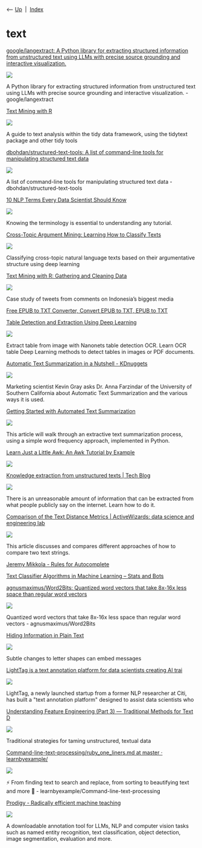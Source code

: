 <div class="nav">

⟵ [Up](index.html)  \|  [Index](index.html)

</div>

# text

<div class="cards">

<div class="card">

<div class="card-title">

[google/langextract: A Python library for extracting structured
information from unstructured text using LLMs with precise source
grounding and interactive
visualization.](https://github.com/google/langextract)

</div>

<div class="card-image">

[![](https://opengraph.githubassets.com/198b1893e0a9faa86b2e32b94efb8e8d9f0e1027da73c36fc618f749f937ac9b/google/langextract)](https://github.com/google/langextract)

</div>

A Python library for extracting structured information from unstructured
text using LLMs with precise source grounding and interactive
visualization. - google/langextract

</div>

<div class="card">

<div class="card-title">

[Text Mining with R](https://www.tidytextmining.com/index.html)

</div>

<div class="card-image">

[![](https://www.tidytextmining.com/images/cover.png)](https://www.tidytextmining.com/index.html)

</div>

A guide to text analysis within the tidy data framework, using the
tidytext package and other tidy tools

</div>

<div class="card">

<div class="card-title">

[dbohdan/structured-text-tools: A list of command-line tools for
manipulating structured text
data](https://github.com/dbohdan/structured-text-tools)

</div>

<div class="card-image">

[![](https://opengraph.githubassets.com/8d318383243f8f870fcb5082c68bfdbc6f8680d82959294c335322d4d7c27d28/dbohdan/structured-text-tools)](https://github.com/dbohdan/structured-text-tools)

</div>

A list of command-line tools for manipulating structured text data -
dbohdan/structured-text-tools

</div>

<div class="card">

<div class="card-title">

[10 NLP Terms Every Data Scientist Should
Know](https://towardsdatascience.com/10-nlp-terms-every-data-scientist-should-know-43d3291643c0?source=rss----7f60cf5620c9---4)

</div>

<div class="card-image">

[![](https://miro.medium.com/v2/da:true/resize:fit:1200/0*SVjnJ82jWSbE7Vac)](https://towardsdatascience.com/10-nlp-terms-every-data-scientist-should-know-43d3291643c0?source=rss----7f60cf5620c9---4)

</div>

Knowing the terminology is essential to understanding any tutorial.

</div>

<div class="card">

<div class="card-title">

[Cross-Topic Argument Mining: Learning How to Classify
Texts](https://towardsdatascience.com/cross-topic-argument-mining-learning-how-to-classify-texts-1d9e5c00c4cc?source=rss----7f60cf5620c9---4)

</div>

<div class="card-image">

[![](https://miro.medium.com/v2/da:true/resize:fit:1200/0*V7bXCvUPDw5rIedZ)](https://towardsdatascience.com/cross-topic-argument-mining-learning-how-to-classify-texts-1d9e5c00c4cc?source=rss----7f60cf5620c9---4)

</div>

Classifying cross-topic natural language texts based on their
argumentative structure using deep learning

</div>

<div class="card">

<div class="card-title">

[Text Mining with R: Gathering and Cleaning
Data](https://towardsdatascience.com/text-mining-with-r-gathering-and-cleaning-data-8f8b0d65e67c?source=rss----7f60cf5620c9---4)

</div>

<div class="card-image">

[![](https://miro.medium.com/v2/resize:fit:1200/1*In50ISWWARri4ZcPU08RXw.jpeg)](https://towardsdatascience.com/text-mining-with-r-gathering-and-cleaning-data-8f8b0d65e67c?source=rss----7f60cf5620c9---4)

</div>

Case study of tweets from comments on Indonesia’s biggest media

</div>

<div class="card">

<div class="card-title">

[Free EPUB to TXT Converter, Convert EPUB to TXT, EPUB to
TXT](https://www.epubconverter.com/epub-to-txt-converter)

</div>

</div>

<div class="card">

<div class="card-title">

[Table Detection and Extraction Using Deep
Learning](https://nanonets.com/blog/table-extraction-deep-learning)

</div>

<div class="card-image">

[![](https://nanonets.com/blog/content/images/size/w1200/2018/11/droneheroimage-2.png)](https://nanonets.com/blog/table-extraction-deep-learning)

</div>

Extract table from image with Nanonets table detection OCR. Learn OCR
table Deep Learning methods to detect tables in images or PDF documents.

</div>

<div class="card">

<div class="card-title">

[Automatic Text Summarization in a Nutshell -
KDnuggets](https://www.kdnuggets.com/2019/12/automatic-text-summarization-nutshell.html)

</div>

<div class="card-image">

[![](https://www.kdnuggets.com/wp-content/uploads/anna-farzindar.jpg)](https://www.kdnuggets.com/2019/12/automatic-text-summarization-nutshell.html)

</div>

Marketing scientist Kevin Gray asks Dr. Anna Farzindar of the University
of Southern California about Automatic Text Summarization and the
various ways it is used.

</div>

<div class="card">

<div class="card-title">

[Getting Started with Automated Text
Summarization](https://www.kdnuggets.com/2019/11/getting-started-automated-text-summarization.html?fbclid=IwAR0ZfQCtz9MQcRxcIhoHjBhssxxGH30LZNu9kmvfjQY4zsfybrsIgeYmDf0)

</div>

<div class="card-image">

[![](https://www.kdnuggets.com/wp-content/uploads/text-summarization.jpg)](https://www.kdnuggets.com/2019/11/getting-started-automated-text-summarization.html?fbclid=IwAR0ZfQCtz9MQcRxcIhoHjBhssxxGH30LZNu9kmvfjQY4zsfybrsIgeYmDf0)

</div>

This article will walk through an extractive text summarization process,
using a simple word frequency approach, implemented in Python.

</div>

<div class="card">

<div class="card-title">

[Learn Just a Little Awk: An Awk Tutorial by
Example](https://web.archive.org/web/20150906053501/http://gregable.com/2010/09/why-you-should-know-just-little-awk.html)

</div>

<div class="card-image">

[![](https://web.archive.org/web/20150906053501im_/http://4.bp.blogspot.com/_s5emCsFnEdE/TKLk4ZBFfwI/AAAAAAAADl4/pQsWzHs9da0/s400/awk.JPG)](https://web.archive.org/web/20150906053501/http://gregable.com/2010/09/why-you-should-know-just-little-awk.html)

</div>

</div>

<div class="card">

<div class="card-title">

[Knowledge extraction from unstructured texts \| Tech
Blog](https://blog.heuritech.com/2016/04/15/knowledge-extraction-from-unstructured-texts)

</div>

<div class="card-image">

[![](https://miro.medium.com/v2/da:true/resize:fit:668/0*LK-9v9zvCCesxOOy)](https://blog.heuritech.com/2016/04/15/knowledge-extraction-from-unstructured-texts)

</div>

There is an unreasonable amount of information that can be extracted
from what people publicly say on the internet. Learn how to do it.

</div>

<div class="card">

<div class="card-title">

[Comparison of the Text Distance Metrics \| ActiveWizards: data science
and engineering
lab](https://activewizards.com/blog/comparison-of-the-text-distance-metrics)

</div>

<div class="card-image">

[![](https://activewizards.com//content/image-cache/blog/Comparison-of-the-Text-Distance-Metrics/header-image-text-distance-infographics-web-linkedin-1422.bf2e2403.jpg)](https://activewizards.com/blog/comparison-of-the-text-distance-metrics)

</div>

This article discusses and compares different approaches of how to
compare two text strings.

</div>

<div class="card">

<div class="card-title">

[Jeremy Mikkola - Rules for
Autocomplete](http://jeremymikkola.com/posts/2019_03_19_rules_for_autocomplete.html)

</div>

</div>

<div class="card">

<div class="card-title">

[Text Classifier Algorithms in Machine Learning – Stats and
Bots](https://blog.statsbot.co/text-classifier-algorithms-in-machine-learning-acc115293278)

</div>

</div>

<div class="card">

<div class="card-title">

[agnusmaximus/Word2Bits: Quantized word vectors that take 8x-16x less
space than regular word
vectors](https://github.com/agnusmaximus/Word2Bits)

</div>

<div class="card-image">

[![](https://opengraph.githubassets.com/3a9ec1a321d5abc764ef5e4908347ee4aec77d6a3290a1f7c174285784678fe2/agnusmaximus/Word2Bits)](https://github.com/agnusmaximus/Word2Bits)

</div>

Quantized word vectors that take 8x-16x less space than regular word
vectors - agnusmaximus/Word2Bits

</div>

<div class="card">

<div class="card-title">

[Hiding Information in Plain
Text](https://spectrum.ieee.org/tech-talk/computing/software/hiding-information-in-plain-text)

</div>

<div class="card-image">

[![](https://spectrum.ieee.org/media-library/someone-taking-a-photograph-of-text-on-a-computer.jpg?id=25585801&width=1200&height=600&coordinates=0%2C155%2C0%2C155)](https://spectrum.ieee.org/tech-talk/computing/software/hiding-information-in-plain-text)

</div>

Subtle changes to letter shapes can embed messages

</div>

<div class="card">

<div class="card-title">

[LightTag is a text annotation platform for data scientists creating AI
trai](https://techcrunch.com/2018/05/11/lighttag)

</div>

<div class="card-image">

[![](https://techcrunch.com/wp-content/uploads/2018/05/img_0118.jpg?resize=1200,1041)](https://techcrunch.com/2018/05/11/lighttag)

</div>

LightTag, a newly launched startup from a former NLP researcher at Citi,
has built a "text annotation platform" designed to assist data
scientists who

</div>

<div class="card">

<div class="card-title">

[Understanding Feature Engineering (Part 3) — Traditional Methods for
Text
D](https://towardsdatascience.com/understanding-feature-engineering-part-3-traditional-methods-for-text-data-f6f7d70acd41)

</div>

<div class="card-image">

[![](https://miro.medium.com/v2/resize:fit:1024/1*vXKKe3J-lfi1YQ7HC6onxQ.jpeg)](https://towardsdatascience.com/understanding-feature-engineering-part-3-traditional-methods-for-text-data-f6f7d70acd41)

</div>

Traditional strategies for taming unstructured, textual data

</div>

<div class="card">

<div class="card-title">

[Command-line-text-processing/ruby_one_liners.md at master ·
learnbyexample/](https://github.com/learnbyexample/Command-line-text-processing/blob/master/ruby_one_liners.md)

</div>

<div class="card-image">

[![](https://opengraph.githubassets.com/f4fe1cb6c354ced1a354fadc94b3887a5027d3b719f98e3579d163322a44c159/learnbyexample/Command-line-text-processing)](https://github.com/learnbyexample/Command-line-text-processing/blob/master/ruby_one_liners.md)

</div>

:zap: From finding text to search and replace, from sorting to
beautifying text and more :art: -
learnbyexample/Command-line-text-processing

</div>

<div class="card">

<div class="card-title">

[Prodigy - Radically efficient machine teaching](https://prodi.gy)

</div>

<div class="card-image">

[![](https://prodi.gy/social/default.png)](https://prodi.gy)

</div>

A downloadable annotation tool for LLMs, NLP and computer vision tasks
such as named entity recognition, text classification, object detection,
image segmentation, evaluation and more.

</div>

</div>
